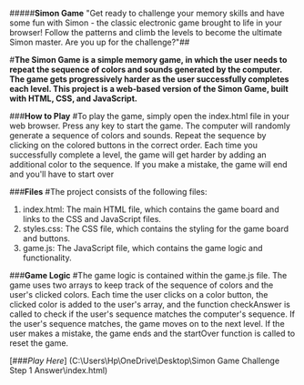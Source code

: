 #####**Simon Game**
"Get ready to challenge your memory skills and have some fun with Simon - the classic electronic game brought to life in your browser! Follow the patterns and climb the levels to become the ultimate Simon master. Are you up for the challenge?"##

#**The Simon Game is a simple memory game, in which the user needs to repeat the sequence of colors and sounds generated by the computer. The game gets progressively harder as the user successfully completes each level.
This project is a web-based version of the Simon Game, built with HTML, CSS, and JavaScript.**

###**How to Play**
#To play the game, simply open the index.html file in your web browser. Press any key to start the game. The computer will randomly generate a sequence of colors and sounds. Repeat the sequence by clicking on the colored buttons in the correct order. Each time you successfully complete a level, the game will get harder by adding an additional color to the sequence. If you make a mistake, the game will end and you'll have to start over

###**Files**
#The project consists of the following files:
1) index.html: The main HTML file, which contains the game board and links to the CSS and JavaScript files.
2) styles.css: The CSS file, which contains the styling for the game board and buttons.
3) game.js: The JavaScript file, which contains the game logic and functionality.

###**Game Logic**
#The game logic is contained within the game.js file. The game uses two arrays to keep track of the sequence of colors and the user's clicked colors. Each time the user clicks on a color button, the clicked color is added to the user's array, and the function checkAnswer is called to check if the user's sequence matches the computer's sequence. If the user's sequence matches, the game moves on to the next level. If the user makes a mistake, the game ends and the startOver function is called to reset the game.

[###*Play Here*]
(C:\Users\Hp\OneDrive\Desktop\Simon Game Challenge Step 1 Answer\index.html)
